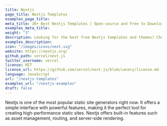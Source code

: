 ```yaml
---
title: Nextjs
page_title: Nextjs Templates
examples_page_title:
meta_title: 30+ Best Nextjs Templates | Open-source and Free to Download
examples_meta_title:
weight: "3"
description: Looking for the best free Nextjs templates and themes? Check out our top picks, all of which are sure to help you get the most out of your Nextjs development.
examples_description:
icon: "/images/icons/next.svg"
website: https://nextjs.org/
github_path: vercel/next.js
twitter_username: vercel
license: MIT
license_url: https://github.com/vercel/next.js/blob/canary/license.md
language: JavaScript
url: "/nextjs-templates"
examples_url: "/nextjs-examples"
draft: false
---
```


Nextjs is one of the most popular static site generators right now. It offers a simple interface with powerful features, making it the perfect tool for creating high-performance static sites. Nextjs offers built-in features such as asset management, routing, and server-side rendering.
